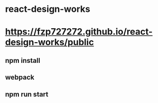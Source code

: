 # react-design-works
# https://fzp727272.github.io/react-design-works/public

## npm install
## webpack
## npm run start
